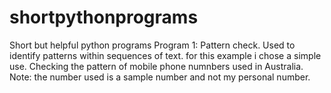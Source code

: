 # shortpythonprograms
Short but helpful python programs
Program 1: Pattern check. Used to identify patterns within sequences of text. for this example i chose a simple use. Checking the pattern of mobile phone numnbers used in Australia. Note: the number used is a sample number and not my personal number. 
